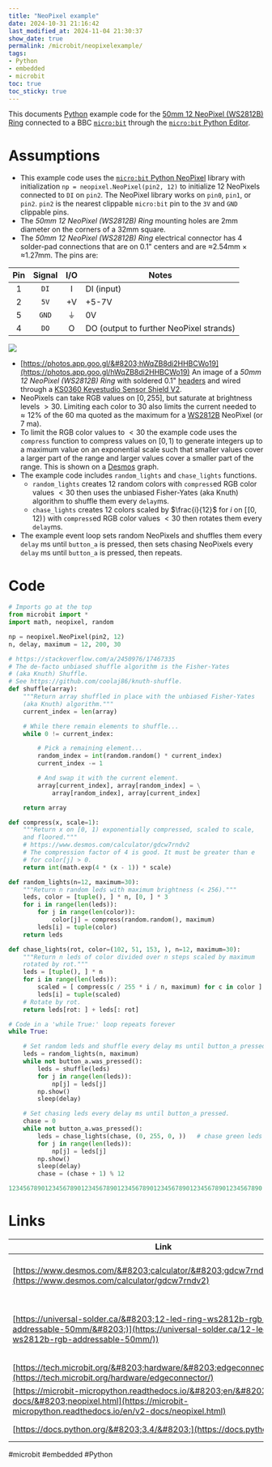 ```yaml
---
title: "NeoPixel example"
date: 2024-10-31 21:16:42
last_modified_at: 2024-11-04 21:30:37
show_date: true
permalink: /microbit/neopixelexample/
tags:
- Python
- embedded
- microbit
toc: true
toc_sticky: true
---
```

This documents [Python](https://www.python.org/community/microbit/) example code for the [50mm 12 NeoPixel (WS2812B) Ring](https://universal-solder.ca/12-led-ring-ws2812b-rgb-addressable-50mm/) connected to a BBC [`micro:bit`](https://microbit-micropython.readthedocs.io/en/v2-docs/) through the [`micro:bit` Python Editor](https://microbit.org/get-started/user-guide/python-editor/).

# Assumptions

- This example code uses the [`micro:bit` Python NeoPixel](https://microbit-micropython.readthedocs.io/en/v2-docs/neopixel.html) library with initialization `np = neopixel.NeoPixel(pin2, 12)` to initialize $12$ NeoPixels connected to `DI` on `pin2`. The NeoPixel library works on `pin0`, `pin1`, or `pin2`. `pin2` is the nearest clippable `micro:bit` pin to the `3V` and `GND` clippable pins.
- The *50mm 12 NeoPixel (WS2812B) Ring* mounting holes are 2mm diameter on the corners of a 32mm square.
- The *50mm 12 NeoPixel (WS2812B) Ring* electrical connector has 4 solder-pad connections that are on 0.1" centers and are ≈2.54mm × ≈1.27mm. The pins are:

| Pin | Signal | I/O | Notes |
| :---: | :---: | :---: | --- |
| 1 | `DI` | I | DI (input) |
| 2 | `5V` | +V | +5-7V |
| 5 | `GND` | &#x23da; | 0V |
| 4 | `DO` | O | DO (output to further NeoPixel strands) |

![](/obsidian/assets/obsidian/pasted-image-20241103202007.png)

- [https://photos.app.goo.gl/&#8203;hWqZB8di2HHBCWo19](https://photos.app.goo.gl/hWqZB8di2HHBCWo19) An image of a *50mm 12 NeoPixel (WS2812B) Ring* with soldered 0.1" [headers](https://adafruit.com/product/400) and wired through a [KS0360 Keyestudio Sensor Shield V2](https://wiki.keyestudio.com/Ks0360_Keyestudio_Sensor_Shield_V2_for_BBC_micro:bit).
- NeoPixels can take RGB values on $[0, 255]$, but saturate at brightness levels $> 30$. Limiting each color to $30$ also limits the current needed to $\approx 12\%$ of the $60$ ma quoted as the maximum for a [WS2812B](https://universal-solder.ca/downloads/WS2812B.pdf) NeoPixel (or $7$ ma).
- To limit the RGB color values to $< 30$ the example code uses the `compress` function to compress values on $[0, 1)$ to generate integers up to a maximum value on an exponential scale such that smaller values cover a larger part of the range and larger values cover a smaller part of the range. This is shown on a [Desmos](https://www.desmos.com/calculator/gdcw7rndv2) graph.
- The example code includes `random_lights` and `chase_lights` functions.
	- `random_lights` creates $12$ random colors with `compress`ed RGB color values $< 30$ then uses the unbiased Fisher-Yates  (aka Knuth) algorithm to shuffle them every `delay`ms.
	- `chase_lights` creates $12$ colors scaled by $\frac{i}{12}$ for $i$ on $[\![ 0, 12 )\!)$ with `compress`ed RGB color values $< 30$ then rotates them every `delay`ms.
- The example event loop sets random NeoPixels and shuffles them every `delay` ms until `button_a` is pressed, then sets chasing NeoPixels every `delay` ms until `button_a` is pressed, then repeats.

# Code

```python
# Imports go at the top
from microbit import *
import math, neopixel, random

np = neopixel.NeoPixel(pin2, 12)
n, delay, maximum = 12, 200, 30

# https://stackoverflow.com/a/2450976/17467335
# The de-facto unbiased shuffle algorithm is the Fisher-Yates
# (aka Knuth) Shuffle.
# See https://github.com/coolaj86/knuth-shuffle.
def shuffle(array):
    """Return array shuffled in place with the unbiased Fisher-Yates
    (aka Knuth) algorithm."""
    current_index = len(array)

    # While there remain elements to shuffle...
    while 0 != current_index:

        # Pick a remaining element...
        random_index = int(random.random() * current_index)
        current_index -= 1

        # And swap it with the current element.
        array[current_index], array[random_index] = \
            array[random_index], array[current_index]

    return array

def compress(x, scale=1):
    """Return x on [0, 1) exponentially compressed, scaled to scale,
    and floored."""
    # https://www.desmos.com/calculator/gdcw7rndv2
    # The compression factor of 4 is good. It must be greater than e
    # for color[j] > 0.
    return int(math.exp(4 * (x - 1)) * scale)

def random_lights(n=12, maximum=30):
    """Return n random leds with maximum brightness (< 256)."""
    leds, color = [tuple(), ] * n, [0, ] * 3
    for i in range(len(leds)):
        for j in range(len(color)):
            color[j] = compress(random.random(), maximum)
        leds[i] = tuple(color)
    return leds

def chase_lights(rot, color=(102, 51, 153, ), n=12, maximum=30):
    """Return n leds of color divided over n steps scaled by maximum
    rotated by rot."""
    leds = [tuple(), ] * n
    for i in range(len(leds)):
        scaled = [ compress(c / 255 * i / n, maximum) for c in color ]
        leds[i] = tuple(scaled)
    # Rotate by rot.
    return leds[rot: ] + leds[: rot]

# Code in a 'while True:' loop repeats forever
while True:

    # Set random leds and shuffle every delay ms until button_a pressed.
    leds = random_lights(n, maximum)
    while not button_a.was_pressed():
        leds = shuffle(leds)
        for j in range(len(leds)):
            np[j] = leds[j]
        np.show()
        sleep(delay)

    # Set chasing leds every delay ms until button_a pressed.
    chase = 0
    while not button_a.was_pressed():
        leds = chase_lights(chase, (0, 255, 0, ))   # chase green leds
        for j in range(len(leds)):
            np[j] = leds[j]
        np.show()
        sleep(delay)
        chase = (chase + 1) % 12

1234567890123456789012345678901234567890123456789012345678901234567890
```

# Links

| Link | Description |
| --- | --- |
| [https://www.desmos.com/&#8203;calculator/&#8203;gdcw7rndv2](https://www.desmos.com/calculator/gdcw7rndv2) | [Desmos](https://www.desmos.com/) exponential compression graph |
| [https://universal-solder.ca/&#8203;12-led-ring-ws2812b-rgb-addressable-50mm/&#8203;)](https://universal-solder.ca/12-led-ring-ws2812b-rgb-addressable-50mm/)) | 50mm 12 NeoPixel (WS2812B) Ring available from [Universal Solder](https://universal-solder.ca/) |
| [https://tech.microbit.org/&#8203;hardware/&#8203;edgeconnector/&#8203;](https://tech.microbit.org/hardware/edgeconnector/) | micro:bit pinouts |
| [https://microbit-micropython.readthedocs.io/&#8203;en/&#8203;v2-docs/&#8203;neopixel.html](https://microbit-micropython.readthedocs.io/en/v2-docs/neopixel.html) | micro:bit Python NeoPixel |
| [https://docs.python.org/&#8203;3.4/&#8203;](https://docs.python.org/3.4/) | Python 3.4 documentation |

#microbit #embedded #Python